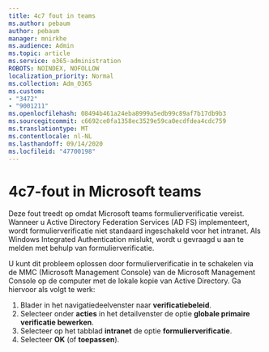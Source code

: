 ```yaml
---
title: 4c7 fout in teams
ms.author: pebaum
author: pebaum
manager: mnirkhe
ms.audience: Admin
ms.topic: article
ms.service: o365-administration
ROBOTS: NOINDEX, NOFOLLOW
localization_priority: Normal
ms.collection: Adm_O365
ms.custom:
- "3472"
- "9001211"
ms.openlocfilehash: 08494b461a24eba8999a5edb99c89af7b17db9b3
ms.sourcegitcommit: c6692ce0fa1358ec3529e59ca0ecdfdea4cdc759
ms.translationtype: MT
ms.contentlocale: nl-NL
ms.lasthandoff: 09/14/2020
ms.locfileid: "47700198"
---
```

# <a name="4c7-error-in-microsoft-teams"></a>4c7-fout in Microsoft teams

Deze fout treedt op omdat Microsoft teams formulierverificatie vereist. Wanneer u Active Directory Federation Services (AD FS) implementeert, wordt formulierverificatie niet standaard ingeschakeld voor het intranet. Als Windows Integrated Authentication mislukt, wordt u gevraagd u aan te melden met behulp van formulierverificatie.

U kunt dit probleem oplossen door formulierverificatie in te schakelen via de MMC (Microsoft Management Console) van de Microsoft Management Console op de computer met de lokale kopie van Active Directory. Ga hiervoor als volgt te werk: 

1. Blader in het navigatiedeelvenster naar **verificatiebeleid**.
2. Selecteer onder **acties** in het detailvenster de optie **globale primaire verificatie bewerken**.
3. Selecteer op het tabblad **intranet** de optie **formulierverificatie**.
4. Selecteer **OK** (of **toepassen**).
